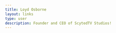 ```yaml
---
title: Loyd Osborne
layout: links
type: user
description: Founder and CEO of ScytedTV Studios!
---
```


<body>

   <link rel="stylesheet" href="https://api.scyted.tv/v1/links/page-code/style.css">
   <script src="https://api.scyted.tv/v1/links/page-code/script.js"></script>
   <script src="username.js"></script>

   <div id="pagetitle"></div>

   <meta name="viewport" content="width=device-width, initial-scale=1">
   <div id="gfontlink"></div>

<div class="your-mom">

   <div class="header">
      <div class="profile-pic"></div>
      <div id="displaytitle"></div>
   </div>

   <div id="displaylinks"></div>

</div>

</body>